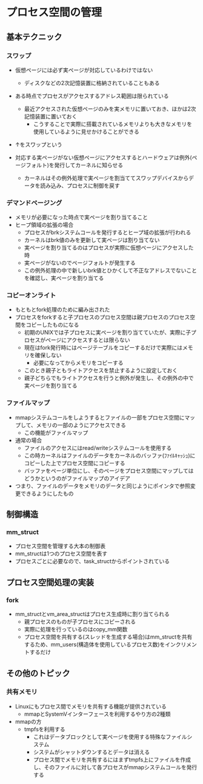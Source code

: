 # プロセス空間の管理
## 基本テクニック
### スワップ
- 仮想ページには必ず実ページが対応しているわけではない
  - ディスクなどの2次記憶装置に格納されていることもある
- ある時点でプロセスがアクセスするアドレス範囲は限られている
  - 最近アクセスされた仮想ページのみを実メモリに置いておき、ほかは2次記憶装置に置いておく
    - こうすることで実際に搭載されているメモリよりも大きなメモリを使用しているように見せかけることができる
- ↑をスワップという

- 対応する実ページがない仮想ページにアクセスするとハードウェアは例外(ページフォルト)を発行してカーネルに知らせる
  - カーネルはその例外処理で実ページを割当ててスワップデバイスからデータを読み込み、プロセスに制御を戻す

### デマンドページング
- メモリが必要になった時点で実ページを割り当てること
- ヒープ領域の拡張の場合
  - プロセスがbrkシステムコールを発行するとヒープ域の拡張が行われる
  - カーネルはbrk値のみを更新して実ページは割り当てない
  - 実ページを割り当てるのはプロセスが実際に仮想ページにアクセスした時
  - 実ページがないのでページフォルトが発生する
  - この例外処理の中で新しいbrk値とひかくして不正なアドレスでないことを確認し、実ページを割り当てる

### コピーオンライト
- もともとfork処理のために編み出された
- プロセスをforkすると子プロセスのプロセス空間は親プロセスのプロセス空間をコピーしたものになる
  - 初期のUNIXでは子プロセスに実ページを割り当てていたが、実際に子プロセスがページにアクセスするとは限らない
  - 現在はfork発行時にはページテーブルをコピーするだけで実際にはメモリを確保しない
    - 必要になってからメモリをコピーする
  - このとき親子ともライトアクセスを禁止するように設定しておく
  - 親子どちらでもライトアクセスを行うと例外が発生し、その例外の中で実ページを割り当てる

### ファイルマップ
- mmapシステムコールをしようするとファイルの一部をプロセス空間にマップして、メモリの一部のようにアクセスできる
  - この機能がファイルマップ
- 通常の場合
  - ファイルのアクセスにはread/writeシステムコールを使用する
  - この時カーネルはファイルのデータをカーネルのバッファ(ﾌｧｲﾙｷｬｯｼｭ)にコピーした上でプロセス空間にコピーする
  - バッファをページ単位にし、そのページをプロセス空間にマップしてはどうかというのがファイルマップのアイデア
- つまり、ファイルのデータをメモリのデータと同じようにポインタで参照変更できるようにしたもの


## 制御構造
### mm_struct
- プロセス空間を管理する大本の制御表
- mm_structは1つのプロセス空間を表す
- プロセスごとに必要なので、task_structからポイントされている


## プロセス空間処理の実装
### fork
- mm_structとvm_area_structはプロセス生成時に割り当てられる
  - 親プロセスのものが子プロセスにコピーされる
  - 実際に処理を行っているのはcopy_mm関数
  - プロセス空間を共有する(スレッドを生成する場合)はmm_structを共有するため、mm_users(構造体を使用しているプロセス数)をインクリメントするだけ

## その他のトピック
### 共有メモリ
- Linuxにもプロセス間でメモリを共有する機能が提供されている
  - mmapとSystemVインターフェースを利用するやり方の2種類
- mmapの方
  - tmpfsを利用する
    - これはデータブロックとして実ページを使用する特殊なファイルシステム
    - システムがシャットダウンするとデータは消える
    - プロセス間でメモリを共有するにはまずtmpfs上にファイルを作成し、そのファイルに対して各プロセスがmmapシステムコールを発行する
